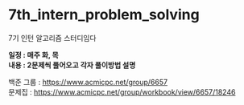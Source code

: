 # 7th_intern_problem_solving
7기 인턴 알고리즘 스터디임다


**일정 : 매주 화, 목**  
**내용 : 2문제씩 풀어오고 각자 풀이방법 설명**
  

백준 그룹 : https://www.acmicpc.net/group/6657  
문제집 : https://www.acmicpc.net/group/workbook/view/6657/18246  





